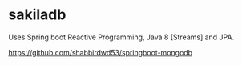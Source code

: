 # sakiladb

Uses Spring boot Reactive Programming, Java 8 [Streams] and JPA.

https://github.com/shabbirdwd53/springboot-mongodb
